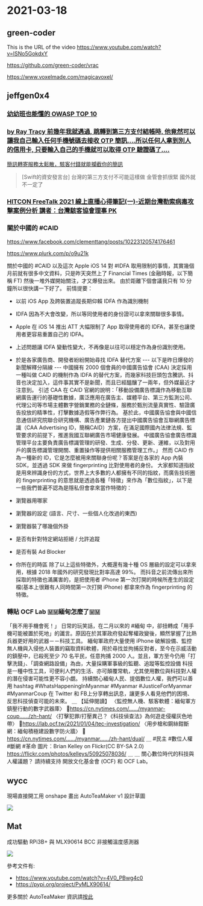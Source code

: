 # 2021-03-18

## green-coder

This is the URL of the video https://www.youtube.com/watch?v=lSNo5GokdxY

https://github.com/green-coder/vrac

https://www.voxelmade.com/magicavoxel/

## jeffgen0x4


### [幼幼班也能懂的 OWASP TOP 10](https://medium.com/hannah-lin/%E5%B9%BC%E5%B9%BC%E7%8F%AD%E4%B9%9F%E8%83%BD%E6%87%82%E7%9A%84-owasp-top-10-692764c51f61)


### [by Ray Tracy 前幾年我就遇過, 跳轉到第三方支付結帳時, 他竟然可以讓我自己輸入任何手機號碼去接收 OTP 簡訊....所以任何人拿到別人的信用卡, 只要輸入自己的手機就可以取得 OTP 驗證碼了....](https://www.facebook.com/groups/rayforum/permalink/3784740781606052/)

[簡訊轉寄服務太鬆散，駭客付錢就能攔截你的簡訊](https://www.ithome.com.tw/news/143249)

> [Swift的資安發言台]
台灣的第三方支付不可能這樣做
金管會抓很緊
國外就不一定了

### [HITCON FreeTalk 2021 線上直播心得筆記(一)-近期台灣勒索病毒攻擊案例分析 講者：台灣駭客協會理事 PK](https://medium.com/blacksecurity/hitcon-freetalk-2021-8649eb872231)

### 關於中國的 #CAID
https://www.facebook.com/clementtang/posts/10223120574176461

https://www.plurk.com/p/o9u21k

關於中國的 #CAID 以及這次 Apple iOS 14 對 #IDFA 取用限制的事情，其實幾個月前就有很多中文資料，只是昨天突然上了 Financial Times (金融時報，以下簡稱 FT) 然後一堆外媒開始關注，才又爆發出來。
由於距離下個會議我只有 10 分鐘所以很快講一下好了。
前情提要：
- 以前 iOS App 及跨裝置追蹤長期仰賴 IDFA 作為識別機制
- IDFA 因為不大會改變，所以等同使用者的身份證可以拿來關聯很多事情。
- Apple 在 iOS 14 推出 ATT 大幅限制了 App 取得使用者的 IDFA，甚至也讓使用者更容易重置自己的 IDFA。
- 上述問題讓 IDFA 變動性變大，不再像是以往可以穩定作為身份識別使用。
- 於是各家廣告商、開發者紛紛開始尋找 IDFA 替代方案
--- 以下是昨日爆發的新聞解釋分隔線 ---
中國擁有 2000 個會員的中國廣告協會 (CAA) 決定採用一種叫做 CAID 的機制作為 IDFA 的替代方案，而幾家科技巨頭包含騰訊、抖音也決定加入，這件事其實不是新聞，而且已經醞釀了一兩年，但外媒最近才注意到。
引述 CAA 在 CAID 官網的說明：「移動設備廣告標識作為移動互聯網廣告運行的基礎性數據，廣泛應用在廣告主、媒體平台、第三方監測公司、代理公司等市場主體數字營銷業務的全鏈條，服務於甄別流量真實性、驗證廣告投放的精準性，打擊數據造假等作弊行為。 基於此，中國廣告協會與中國信息通信研究院聯合研究機構、廣告產業鏈各方提出中國廣告協會互聯網廣告標識（CAA Advertising ID，簡稱CAID）方案，在滿足國際國內法律法規、監管要求的前提下，推進我國互聯網廣告市場健康發展。 中國廣告協會廣告標識管理平台主要負責廣告標識管理的研發、生成、分發、更新、運維，以及對用戶的廣告標識管理開關、重置操作等提供相關服務管理工作。」
然而 CAID 作為一種新的 ID，它是怎麼被用來關聯身份呢？答案是在各家的 App 內裝 SDK，並透過 SDK 來做 fingerprinting 比對使用者的身份。
大家都知道指紋是用來辨識身份的方式，世界上大多數的人都擁有不同的指紋，而廣告技術圈的 fingerprinting 的意思就是透過各種「特徵」來作為「數位指紋」，以下是一些我們普遍不認為是隱私但會拿來當作特徵的：

- 瀏覽器用哪家
- 瀏覽器的設定 (語言、尺寸、一些個人化改過的東西)
- 瀏覽器裝了哪幾個外掛
- 是否有針對特定網站拒絕 / 允許追蹤
- 是否有裝 Ad Blocker
- 你所在的時區
除了以上這些特徵外，大概還有幾十種 OS 層級的設定可以拿來用，根據 2018 年國外的研究發現比對率高達 99%。 而抖音之前流傳出來所採取的特徵也滿厲害的，是把使用者 iPhone 第一次打開的時候所產生的設定檔(基本上很難有人同時間第一次打開 iPhone) 都拿來作為 fingerprinting 的特徵。

### 轉貼 OCF Lab 🇲🇲緬甸怎麼了🇲🇲
「我不用手機會死！」
日常的玩笑話，在二月以來的 #緬甸 中，卻扭轉成「用手機可能被置於死地」的讖言。原因在於其軍政府發起奪權政變後，顯然掌握了比熱兵器更好用的武器－－科技工具。
緬甸軍政府大量使用 iPhone 破解設備、監控無人機與入侵他人裝置的竊取資料軟體，用於尋找並拘捕反對者，至今在示威活動的鎮壓中，已殺死至少 70 名平民，任意拘捕 2000 人。並且，軍方至今仍用「打擊洗錢」、「調查網路設備」為由，大量採購軍事級的監聽、追蹤等監控設備
科技是一種中性工具，可便利人們的生活、亦可顛覆常軌，尤其使用數位與科技對人權的潛在侵害可能性更不容小覷。
持續關心緬甸人民、提倡數位人權，我們可以善用 hashtag #WhatsHappeningInMyanmar #Myanmar #JusticeForMyanmar #MyanmarCoup 在 Twitter 和 FB上分享轉出訊息，讓更多人看見他們的困境、反思科技偵查可能的未來。
＿
【延伸閱讀】
〈監控無人機、駭客軟體：緬甸軍方鎮壓行動的數字武器庫〉
🚩https://cn.nytimes.com/....../myanmar-coup....../zh-hant/
〈打擊犯罪/打壓異己？《科技偵查法》為何遊走侵權灰色地帶〉
🚩https://lab.ocf.tw/2021/01/04/tec-investigation/
〈用步槍和鋼絲鉗斷網：緬甸積極建設數字防火牆〉
🚩https://cn.nytimes.com/....../myanmar....../zh-hant/dual/
＿
#民主 #數位人權 #斷網 #革命
圖片：Brian Kelley on Flickr(CC BY-SA 2.0)
https://flickr.com/photos/kelleys/50925078036/
＿
＿
關心數位時代的科技與人權議題？
請持續支持 開放文化基金會 (OCF) 和 OCF Lab。

## wycc

現場直接開工用 onshape 畫出 AutoTeaMaker v1 設計草圖

![](https://i.imgur.com/ozoHHsn.png)

## Mat

成功驅動 RPi3B+ 與 MLX90614 BCC 非接觸溫度感測器

![](https://i.imgur.com/F5pFqyL.jpg)

參考文件有:
- https://www.youtube.com/watch?v=4V0_PBwg4c0
- https://pypi.org/project/PyMLX90614/

更多關於 AutoTeaMaker 資訊請[按此](https://hackmd.io/o0PFb9mUTXOwEVcy68hTAA)

